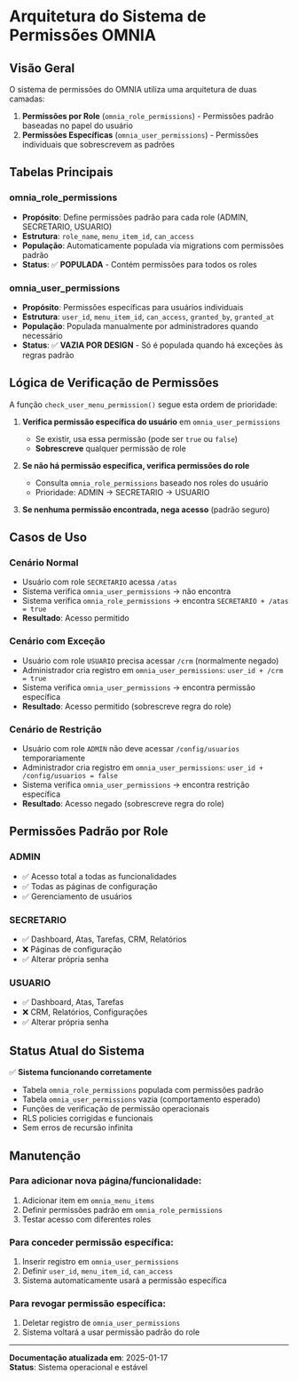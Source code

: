 # Arquitetura do Sistema de Permissões OMNIA

## Visão Geral

O sistema de permissões do OMNIA utiliza uma arquitetura de duas camadas:

1. **Permissões por Role** (`omnia_role_permissions`) - Permissões padrão baseadas no papel do usuário
2. **Permissões Específicas** (`omnia_user_permissions`) - Permissões individuais que sobrescrevem as padrões

## Tabelas Principais

### omnia_role_permissions
- **Propósito**: Define permissões padrão para cada role (ADMIN, SECRETARIO, USUARIO)
- **Estrutura**: `role_name`, `menu_item_id`, `can_access`
- **População**: Automaticamente populada via migrations com permissões padrão
- **Status**: ✅ **POPULADA** - Contém permissões para todos os roles

### omnia_user_permissions
- **Propósito**: Permissões específicas para usuários individuais
- **Estrutura**: `user_id`, `menu_item_id`, `can_access`, `granted_by`, `granted_at`
- **População**: Populada manualmente por administradores quando necessário
- **Status**: ✅ **VAZIA POR DESIGN** - Só é populada quando há exceções às regras padrão

## Lógica de Verificação de Permissões

A função `check_user_menu_permission()` segue esta ordem de prioridade:

1. **Verifica permissão específica do usuário** em `omnia_user_permissions`
   - Se existir, usa essa permissão (pode ser `true` ou `false`)
   - **Sobrescreve** qualquer permissão de role

2. **Se não há permissão específica, verifica permissões do role**
   - Consulta `omnia_role_permissions` baseado nos roles do usuário
   - Prioridade: ADMIN → SECRETARIO → USUARIO

3. **Se nenhuma permissão encontrada, nega acesso** (padrão seguro)

## Casos de Uso

### Cenário Normal
- Usuário com role `SECRETARIO` acessa `/atas`
- Sistema verifica `omnia_user_permissions` → não encontra
- Sistema verifica `omnia_role_permissions` → encontra `SECRETARIO + /atas = true`
- **Resultado**: Acesso permitido

### Cenário com Exceção
- Usuário com role `USUARIO` precisa acessar `/crm` (normalmente negado)
- Administrador cria registro em `omnia_user_permissions`: `user_id + /crm = true`
- Sistema verifica `omnia_user_permissions` → encontra permissão específica
- **Resultado**: Acesso permitido (sobrescreve regra do role)

### Cenário de Restrição
- Usuário com role `ADMIN` não deve acessar `/config/usuarios` temporariamente
- Administrador cria registro em `omnia_user_permissions`: `user_id + /config/usuarios = false`
- Sistema verifica `omnia_user_permissions` → encontra restrição específica
- **Resultado**: Acesso negado (sobrescreve regra do role)

## Permissões Padrão por Role

### ADMIN
- ✅ Acesso total a todas as funcionalidades
- ✅ Todas as páginas de configuração
- ✅ Gerenciamento de usuários

### SECRETARIO
- ✅ Dashboard, Atas, Tarefas, CRM, Relatórios
- ❌ Páginas de configuração
- ✅ Alterar própria senha

### USUARIO
- ✅ Dashboard, Atas, Tarefas
- ❌ CRM, Relatórios, Configurações
- ✅ Alterar própria senha

## Status Atual do Sistema

✅ **Sistema funcionando corretamente**
- Tabela `omnia_role_permissions` populada com permissões padrão
- Tabela `omnia_user_permissions` vazia (comportamento esperado)
- Funções de verificação de permissão operacionais
- RLS policies corrigidas e funcionais
- Sem erros de recursão infinita

## Manutenção

### Para adicionar nova página/funcionalidade:
1. Adicionar item em `omnia_menu_items`
2. Definir permissões padrão em `omnia_role_permissions`
3. Testar acesso com diferentes roles

### Para conceder permissão específica:
1. Inserir registro em `omnia_user_permissions`
2. Definir `user_id`, `menu_item_id`, `can_access`
3. Sistema automaticamente usará a permissão específica

### Para revogar permissão específica:
1. Deletar registro de `omnia_user_permissions`
2. Sistema voltará a usar permissão padrão do role

---

**Documentação atualizada em**: 2025-01-17  
**Status**: Sistema operacional e estável